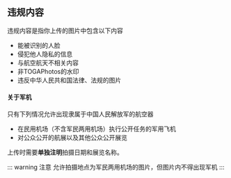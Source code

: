 ## 违规内容
违规内容是指你上传的图片中包含以下内容
- 能被识别的人脸
- 侵犯他人隐私的信息
- 与航空航天不相关内容
- 非TOGAPhotos的水印
- 违反中华人民共和国法律、法规的图片


#### 关于军机
只有下列情况允许出现隶属于中国人民解放军的航空器
- 在民用机场（不含军民两用机场）执行公开任务的军用飞机
- 对公众公开的航展以及其他公众公开展览

上传时需要**单独注明**拍摄日期和展览名称。

::: warning 注意
允许拍摄地点为军民两用机场的图片，但图片内不得出现军机
:::